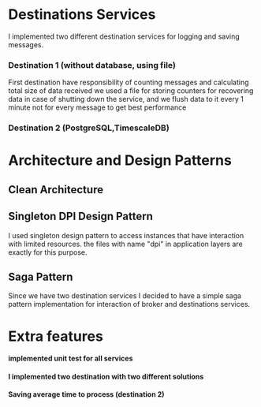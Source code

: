 


# Destinations Services
I implemented two different destination services for logging and saving messages.
### Destination 1 (without database, using file)
First destination have responsibility of counting messages and calculating total size of data received
we used a file for storing counters for recovering data in case of shutting down the service,
and we flush data to it every 1 minute not for every message to get best performance 
### Destination 2 (PostgreSQL,TimescaleDB)


# Architecture and Design Patterns

## Clean Architecture

## Singleton DPI Design Pattern
I used singleton design pattern to access instances
that have interaction with limited resources.
the files with name "dpi" in application layers are exactly for this purpose.

## Saga Pattern
Since we have two destination services I decided to have a simple saga pattern implementation
for interaction of broker and destinations services.



# Extra features
#### implemented unit test for all services
#### I implemented two destination with two different solutions
#### Saving average time to process (destination 2)


